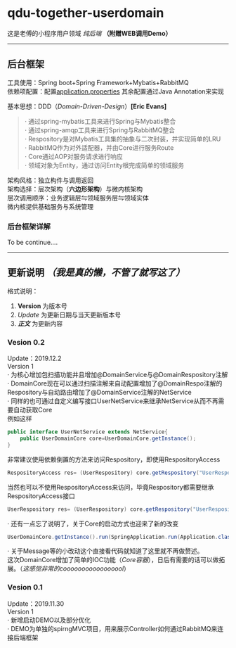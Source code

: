 # qdu-together-userdomain

这是老傅的小程序用户领域 *纯后端* **（附赠WEB调用Demo）**

---

## 后台框架

工具使用：Spring boot+Spring Framework+Mybatis+RabbitMQ  
依赖项配置：配置[application.properties](https://github.com/tiger5331819/qdu-together-userdomain/blob/master/demo/src/main/resources/application.properties)  其余配置通过Java Annotation来实现

基本思想：DDD（*Domain-Driven-Design*）**[Eric Evans]**
> · 通过spring-mybatis工具来进行Spring与Mybatis整合  
· 通过spring-amqp工具来进行Spring与RabbitMQ整合  
· Respository是对Mybatis工具集的抽象与二次封装，并实现简单的LRU  
· RabbitMQ作为对外适配器，并由Core进行服务Route  
· Core通过AOP对服务请求进行响应  
· 领域对象为Entity，通过访问Entity根完成简单的领域服务  

架构风格：独立构件与调用返回  
架构选择：层次架构（**六边形架构**）与微内核架构  
层次调用顺序：业务逻辑层⇋领域服务层⇋领域实体  
微内核提供基础服务与系统管理  

### 后台框架详解  

To be continue....

---

## 更新说明 *（我是真的懒，不管了就写这了）*

格式说明：

1. **Version** 为版本号
2. *Update* 为更新日期与当天更新版本号  
3. ***正文*** 为更新内容

### Vesion 0.2

Update：2019.12.2  
Version 1  
· 为核心增加包扫描功能并且增加@DomainService与@DomainRespository注解  
· DomainCore现在可以通过扫描注解来自动配置增加了@DomainRespo注解的Respository与自动路由增加了@DomainService注解的NetService  
· 同样的也可通过自定义编写接口UserNetService来继承NetService从而不再需要自动获取Core  
例如这样  

``` Java
public interface UserNetService extends NetService{
    public UserDomainCore core=UserDomainCore.getInstance();
}
```

非常建议使用依赖倒置的方法来访问Respository，即使用RespositoryAccess  

```Java
RespositoryAccess res= (UserRespository) core.getRespository("UserRespository");
```

当然也可以不使用RespositoryAccess来访问，毕竟Respository都需要继承RespositoryAccess接口  

```Java
UserRespository res= (UserRespository) core.getRespository("UserRespository");
```

· 还有一点忘了说明了，关于Core的启动方式也迎来了新的改变  

```Java
UserDomainCore.getInstance().run(SpringApplication.run(Application.class, args));
```

· 关于Message等的小改动这个直接看代码就知道了这里就不再做赘述。  
这次DomainCore增加了简单的IOC功能（*Core容器*），日后有需要的话可以做拓展。（*这感觉非常的cooooooooooooooool*）  

### Vesion 0.1

Update：2019.11.30  
Version 1  
· 新增启动DEMO以及部分优化  
· DEMO为单独的spirngMVC项目，用来展示Controller如何通过RabbitMQ来连接后端框架  
